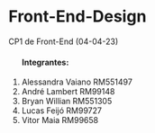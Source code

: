 # Front-End-Design
CP1 de Front-End (04-04-23)


<ol><h4>Integrantes:</h4></ol>
<ol> 

<li>Alessandra Vaiano RM551497</li>  

<li>André Lambert RM99148</li>  

<li>Bryan Willian RM551305</li>

<li>Lucas Feijó RM99727</li>
  
<li>Vitor Maia RM99658</li>

</ol>



